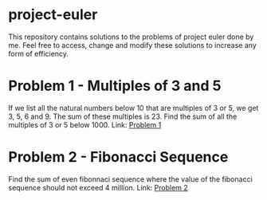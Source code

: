 # project-euler
This repository contains solutions to the problems of project euler done by me. Feel free to access, change and modify these solutions to increase any form of efficiency.

# Problem 1 - Multiples of 3 and 5
If we list all the natural numbers below 10 that are multiples of 3 or 5, we get 3, 5, 6 and 9. The sum of these multiples is 23. Find the sum of all the multiples of 3 or 5 below 1000.
Link: [Problem 1](https://projecteuler.net/problem=1)

# Problem 2 - Fibonacci Sequence 
Find the sum of even fibonnaci sequence  where the value of the fibonacci sequence should not exceed 4 million.
Link: [Problem 2](https://projecteuler.net/problem=2)

